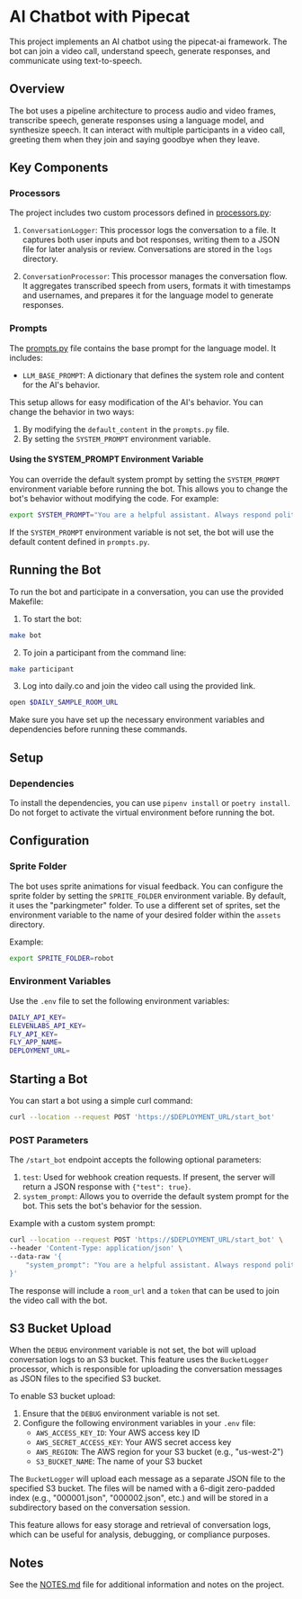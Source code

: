 # AI Chatbot with Pipecat

This project implements an AI chatbot using the pipecat-ai framework. The bot can join a video call, understand speech,
generate responses, and communicate using text-to-speech.

## Overview

The bot uses a pipeline architecture to process audio and video frames, transcribe speech, generate responses using a
language model, and synthesize speech. It can interact with multiple participants in a video call, greeting them when
they join and saying goodbye when they leave.

## Key Components

### Processors

The project includes two custom processors defined in [processors.py](processors.py):

1. `ConversationLogger`: This processor logs the conversation to a file. It captures both user inputs and bot responses, writing them to a JSON file for later analysis or review. Conversations are stored in the `logs` directory.

2. `ConversationProcessor`: This processor manages the conversation flow. It aggregates transcribed speech from users, formats it with timestamps and usernames, and prepares it for the language model to generate responses.

### Prompts

The [prompts.py](prompts.py) file contains the base prompt for the language model. It includes:

- `LLM_BASE_PROMPT`: A dictionary that defines the system role and content for the AI's behavior.

This setup allows for easy modification of the AI's behavior. You can change the behavior in two ways:

1. By modifying the `default_content` in the `prompts.py` file.
2. By setting the `SYSTEM_PROMPT` environment variable.

#### Using the SYSTEM_PROMPT Environment Variable

You can override the default system prompt by setting the `SYSTEM_PROMPT` environment variable before running the bot. This allows you to change the bot's behavior without modifying the code. For example:

```bash
export SYSTEM_PROMPT="You are a helpful assistant. Always respond politely and concisely."
```

If the `SYSTEM_PROMPT` environment variable is not set, the bot will use the default content defined in `prompts.py`.

## Running the Bot

To run the bot and participate in a conversation, you can use the provided Makefile:

1. To start the bot:

```bash
make bot
```

2. To join a participant from the command line:

```bash
make participant
```

3. Log into daily.co and join the video call using the provided link.

```bash
open $DAILY_SAMPLE_ROOM_URL
```

Make sure you have set up the necessary environment variables and dependencies before running these commands.

## Setup

### Dependencies

To install the dependencies, you can use `pipenv install` or `poetry install`. Do not forget to activate the virtual environment before running the bot.

## Configuration

### Sprite Folder

The bot uses sprite animations for visual feedback. You can configure the sprite folder by setting the `SPRITE_FOLDER` environment variable. By default, it uses the "parkingmeter" folder. To use a different set of sprites, set the environment variable to the name of your desired folder within the `assets` directory.

Example:

```bash
export SPRITE_FOLDER=robot
```

### Environment Variables

Use the `.env` file to set the following environment variables:

```bash
DAILY_API_KEY=
ELEVENLABS_API_KEY=
FLY_API_KEY=
FLY_APP_NAME=
DEPLOYMENT_URL=
```

## Starting a Bot

You can start a bot using a simple curl command:

```bash
curl --location --request POST 'https://$DEPLOYMENT_URL/start_bot'
```

### POST Parameters

The `/start_bot` endpoint accepts the following optional parameters:

1. `test`: Used for webhook creation requests. If present, the server will return a JSON response with `{"test": true}`.
2. `system_prompt`: Allows you to override the default system prompt for the bot. This sets the bot's behavior for the session.

Example with a custom system prompt:

```bash
curl --location --request POST 'https://$DEPLOYMENT_URL/start_bot' \
--header 'Content-Type: application/json' \
--data-raw '{
    "system_prompt": "You are a helpful assistant. Always respond politely and concisely."
}'
```

The response will include a `room_url` and a `token` that can be used to join the video call with the bot.

## S3 Bucket Upload

When the `DEBUG` environment variable is not set, the bot will upload conversation logs to an S3 bucket. This feature uses the `BucketLogger` processor, which is responsible for uploading the conversation messages as JSON files to the specified S3 bucket.

To enable S3 bucket upload:

1. Ensure that the `DEBUG` environment variable is not set.
2. Configure the following environment variables in your `.env` file:
   - `AWS_ACCESS_KEY_ID`: Your AWS access key ID
   - `AWS_SECRET_ACCESS_KEY`: Your AWS secret access key
   - `AWS_REGION`: The AWS region for your S3 bucket (e.g., "us-west-2")
   - `S3_BUCKET_NAME`: The name of your S3 bucket

The `BucketLogger` will upload each message as a separate JSON file to the specified S3 bucket. The files will be named with a 6-digit zero-padded index (e.g., "000001.json", "000002.json", etc.) and will be stored in a subdirectory based on the conversation session.

This feature allows for easy storage and retrieval of conversation logs, which can be useful for analysis, debugging, or compliance purposes.

## Notes

See the [NOTES.md](NOTES.md) file for additional information and notes on the project.
